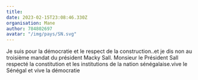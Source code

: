 ```yaml
---
title: 
date: 2023-02-15T23:08:46.330Z
organisation: Mane
author: 784802697
avatar: "/img/pays/SN.svg"
---
```


Je suis pour la démocratie et le respect de la construction..et je dis non au troisième mandat du président Macky Sall. Monsieur le Président Sall respecté la constitution et les institutions de la nation sénégalaise.vive le Sénégal et vive la démocratie 